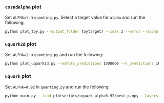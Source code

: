 ### `cosndalpha` plot

Set `ALPHA=1` in `quanting.py`.
Select a target value for `alpha` and run the following:
```sh
python plot_toy.py --output_folder toytarget/ --xmax 3 --error --alpha 1.25 --npoints 16
```

### `uquark2d` plot

Set `ALPHA=1` in `quanting.py` and run the following:
```sh
python plot_uquark2d.py --nshots_predictions 1000000 --n_predictions 100 --n_points 20 --output_folder uquark2d_0.001to0.7_lbfgs/
```


### `uquark` plot

Set `ALPHA=0.92` in `quanting.py` and run the following:
```sh
python main.py --load plotscripts/uquark_alpha0.92/best_p.npy --layers 4 --nqubits 1 --ndim 1 --ansatz qpdf_iqm5q --maxiter 0 --target uquark --nshots 1000 --nruns 1 -o uquark1d -j 1 --mitigation true --npoints_plot 20
```